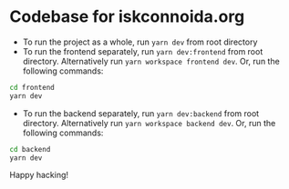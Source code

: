 # Codebase for iskconnoida.org

- To run the project as a whole, run `yarn dev` from root directory
- To run the frontend separately, run `yarn dev:frontend` from root directory. Alternatively run `yarn workspace frontend dev`. Or, run the following commands:
```bash
cd frontend
yarn dev
```

- To run the backend separately, run `yarn dev:backend` from root directory. Alternatively run `yarn workspace backend dev`. Or, run the following commands:
```bash
cd backend
yarn dev
```

Happy hacking!
